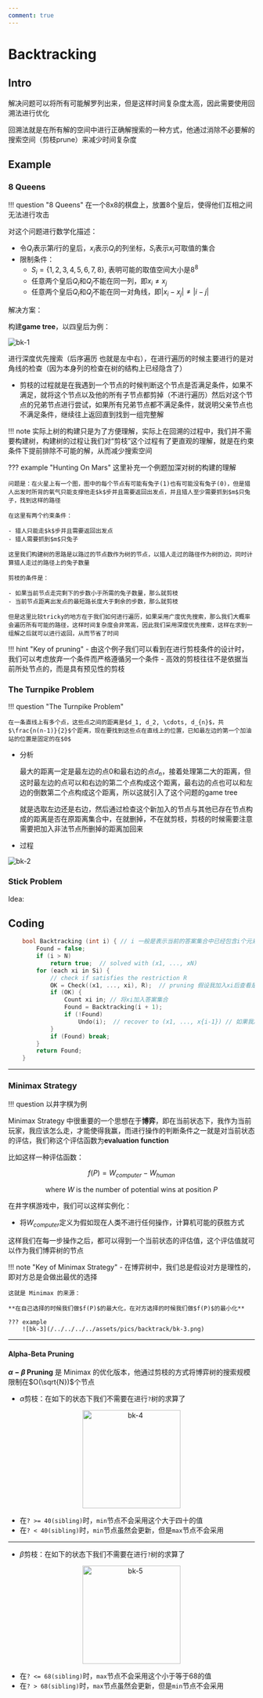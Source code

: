 ```yaml
---
comment: true
---
```


# Backtracking

## Intro

解决问题可以将所有可能解罗列出来，但是这样时间复杂度太高，因此需要使用回溯法进行优化

回溯法就是在所有解的空间中进行正确解搜索的一种方式，他通过消除不必要解的搜索空间（剪枝prune）来减少时间复杂度


## Example

### 8 Queens

!!! question "8 Queens"
    在一个8x8的棋盘上，放置8个皇后，使得他们互相之间无法进行攻击

对这个问题进行数学化描述：

- 令$Q_i$表示第$i$行的皇后，$x_i$表示$Q_i$的列坐标，$S_i$表示$x_i$可取值的集合
- 限制条件：
    - $S_i = \{1, 2, 3, 4, 5, 6, 7, 8\}$, 表明可能的取值空间大小是$8^8$
    - 任意两个皇后$Q_i$和$Q_j$不能在同一列，即$x_i \neq x_j$
    - 任意两个皇后$Q_i$和$Q_j$不能在同一对角线，即$|x_i - x_j| \neq |i - j|$

解决方案：

构建**game tree**，以四皇后为例：

![bk-1](/../../../../assets/pics/backtrack/bk-1.png)



进行深度优先搜索（后序遍历 也就是左中右），在进行遍历的时候主要进行的是对角线的检查（因为本身列的检查在树的结构上已经隐含了）

- 剪枝的过程就是在我遇到一个节点的时候判断这个节点是否满足条件，如果不满足，就将这个节点以及他的所有子节点都剪掉（不进行遍历）然后对这个节点的兄弟节点进行尝试，如果所有兄弟节点都不满足条件，就说明父亲节点也不满足条件，继续往上返回直到找到一组完整解

!!! note 
    实际上树的构建只是为了方便理解，实际上在回溯的过程中，我们并不需要构建树，构建树的过程让我们对“剪枝”这个过程有了更直观的理解，就是在约束条件下提前排除不可能的解，从而减少搜索空间

??? example "Hunting On Mars"
    这里补充一个例题加深对树的构建的理解

    问题是：在火星上有一个图，图中的每个节点有可能有兔子(1)也有可能没有兔子(0)，但是猎人出发时所背的氧气只能支撑他走$k$步并且需要返回出发点，并且猎人至少需要抓到$m$只兔子，找到这样的路径

    在这里有两个约束条件：

    - 猎人只能走$k$步并且需要返回出发点
    - 猎人需要抓到$m$只兔子

    这里我们构建树的思路是以路过的节点数作为树的节点，以猎人走过的路径作为树的边，同时计算猎人走过的路径上的兔子数量

    剪枝的条件是：

    - 如果当前节点走完剩下的步数小于所需的兔子数量，那么就剪枝
    - 当前节点距离出发点的最短路长度大于剩余的步数，那么就剪枝

    但是这里比较tricky的地方在于我们如何进行遍历，如果采用广度优先搜索，那么我们大概率会遍历所有可能的路径，这样时间复杂度会非常高，因此我们采用深度优先搜索，这样在求到一组解之后就可以进行返回，从而节省了时间

!!! hint "Key of pruning"
    - 由这个例子我们可以看到在进行剪枝条件的设计时，我们可以考虑放弃一个条件而严格遵循另一个条件
    - 高效的剪枝往往不是依据当前所处节点的，而是具有预见性的剪枝



### The Turnpike Problem

!!! question "The Turnpike Problem"

    在一条直线上有多个点，这些点之间的距离是$d_1, d_2, \cdots, d_{n}$，共$\frac{n(n-1)}{2}$个距离，现在要找到这些点在直线上的位置，已知最左边的第一个加油站的位置是固定的在$0$

- 分析

    最大的距离一定是最左边的点$0$和最右边的点$d_n$，接着处理第二大的距离，但这时最左边的点可以和右边的第二个点构成这个距离，最右边的点也可以和左边的倒数第二个点构成这个距离，所以这就引入了这个问题的game tree

    就是选取左边还是右边，然后通过检查这个新加入的节点与其他已存在节点构成的距离是否在原距离集合中，在就删掉，不在就剪枝，剪枝的时候需要注意需要把加入非法节点所删掉的距离加回来


- 过程

![bk-2](/../../../../assets/pics/backtrack/bk-2.png)




### Stick Problem

Idea:



## Coding 



```c
    bool Backtracking (int i) { // i 一般是表示当前的答案集合中已经包含i个元素了
        Found = false;
        if (i > N)
            return true;  // solved with (x1, ..., xN)
        for (each xi in Si) {
            // check if satisfies the restriction R
            OK = Check((x1, ..., xi), R);  // pruning 假设我加入xi后查看是否满足条件
            if (OK) {
                Count xi in; // 将xi加入答案集合
                Found = Backtracking(i + 1);
                if (!Found)
                    Undo(i);  // recover to (x1, ..., x{i-1}) // 如果我加入xi后没有找到解，那么就恢复到加入xi前的状态
            }
            if (Found) break; 
        }
        return Found;
    }
```



----
### Minimax Strategy

!!! question
    以井字棋为例

Minimax Strategy 中很重要的一个思想在于**博弈**，即在当前状态下，我作为当前玩家，我应该怎么走，才能使得我赢，而进行操作的判断条件之一就是对当前状态的评估，我们称这个评估函数为**evaluation function**

比如这样一种评估函数：

$$
f(P) = W_{computer} - W_{human} 
$$

$$
\text{where } W \text{ is the number of potential wins at position } P
$$

在井字棋游戏中，我们可以这样实例化：

- 将$W_{computer}$定义为假如现在人类不进行任何操作，计算机可能的获胜方式

这样我们在每一步操作之后，都可以得到一个当前状态的评估值，这个评估值就可以作为我们博弈树的节点

!!! note "Key of Minimax Strategy"
    - 在博弈树中，我们总是假设对方是理性的，即对方总是会做出最优的选择
     
    这就是 Minimax 的来源：

    **在自己选择的时候我们做$f(P)$的最大化，在对方选择的时候我们做$f(P)$的最小化**

    ??? example 
        ![bk-3](/../../../../assets/pics/backtrack/bk-3.png)


-----
#### Alpha-Beta Pruning


**$\alpha - \beta$ Pruning** 是 Minimax 的优化版本，他通过剪枝的方式将博弈树的搜索规模限制在$O(\sqrt{N})$个节点

- $\alpha$剪枝：在如下的状态下我们不需要在进行```?```树的求算了

<div align="center">
  <img src="/../../../../assets/pics/backtrack/bk-4.png" alt="bk-4" height="200px" width="200px">
</div>

- 在```? >= 40(sibling)```时，```min```节点不会采用这个大于四十的值
- 在```? < 40(sibling)```时，```min```节点虽然会更新，但是```max```节点不会采用

------

- $\beta$剪枝：在如下的状态下我们不需要在进行```?```树的求算了

<div align="center">
<img src="/../../../../assets/pics/backtrack/bk-5.png" alt="bk-5" height="200px" width="200px">
</div>

- 在```? <= 68(sibling)```时，```max```节点不会采用这个小于等于68的值
- 在```? > 68(sibling)```时，```max```节点虽然会更新，但是```min```节点不会采用

